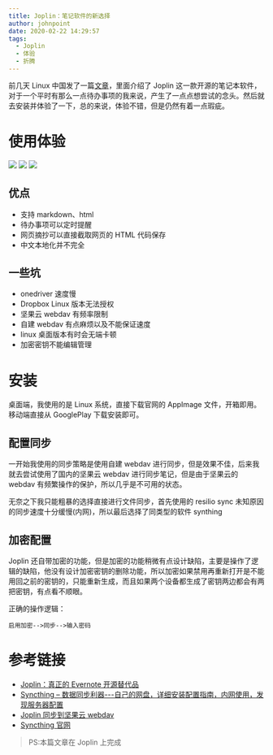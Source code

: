 ```yaml
---
title: Joplin：笔记软件的新选择
author: johnpoint
date: 2020-02-22 14:29:57
tags:
  - Joplin
  - 体验
  - 折腾
---
```


前几天 Linux 中国发了一篇[文章](https://linux.cn/article-11896-1.html)，里面介绍了 Joplin 这一款开源的笔记本软件，对于一个平时有那么一点待办事项的我来说，产生了一点点想尝试的念头。然后就去安装并体验了一下，总的来说，体验不错，但是仍然有着一点瑕疵。

# 使用体验

![](https://cdn.lvcshu.info/img/20200216001.png)
![](https://cdn.lvcshu.info/img/20200216002.png)
![](https://cdn.lvcshu.info/img/20200216003.png)

## 优点

- 支持 markdown、html
- 待办事项可以定时提醒
- 网页摘抄可以直接截取网页的 HTML 代码保存
- 中文本地化并不完全

## 一些坑

- onedriver 速度慢
- Dropbox Linux 版本无法授权
- 坚果云 webdav 有频率限制
- 自建 webdav 有点麻烦以及不能保证速度
- linux 桌面版本有时会无端卡顿
- 加密密钥不能编辑管理

# 安装

桌面端，我使用的是 Linux 系统，直接下载官网的 AppImage 文件，开箱即用。移动端直接从 GooglePlay 下载安装即可。

## 配置同步

一开始我使用的同步策略是使用自建 webdav 进行同步，但是效果不佳，后来我就去尝试使用了国内的坚果云 webdav 进行同步笔记，但是由于坚果云的 webdav 有频繁操作的保护，所以几乎是不可用的状态。

无奈之下我只能粗暴的选择直接进行文件同步，首先使用的 resilio sync 未知原因的同步速度十分缓慢(内网)，所以最后选择了同类型的软件 synthing

## 加密配置

Joplin 还自带加密的功能，但是加密的功能稍微有点设计缺陷，主要是操作了逻辑的缺陷，他没有设计加密密钥的删除功能，所以加密如果禁用再重新打开是不能用回之前的密钥的，只能重新生成，而且如果两个设备都生成了密钥两边都会有两把密钥，有点看不顺眼。

正确的操作逻辑：

```
启用加密-->同步-->输入密码
```

# 参考链接

- [Joplin：真正的 Evernote 开源替代品](https://linux.cn/article-11896-1.html)
- [Syncthing – 数据同步利器---自己的网盘，详细安装配置指南，内网使用，发现服务器配置](https://www.cnblogs.com/jackadam/p/8568833.html)
- [Joplin 同步到坚果云 webdav](https://zsxwz.com/2019/07/11/joplin%E5%90%8C%E6%AD%A5%E5%88%B0%E5%9D%9A%E6%9E%9C%E4%BA%91webdav/)
- [Syncthing 官网](https://syncthing.net/)

> PS:本篇文章在 Joplin 上完成
